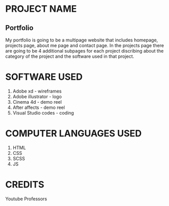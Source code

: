 
# PROJECT NAME

## Portfolio
My portfolio is going to be a multipage website that includes homepage, projects page, about me page and contact page. In the projects page there are going to be 4 additional subpages for each project discribing about the category of the project and the software used in that project.

# SOFTWARE USED 

1. Adobe xd - wireframes
2. Adobe illustrator - logo
3. Cinema 4d - demo reel
4. After affects - demo reel
5. Visual Studio codes - coding

# COMPUTER LANGUAGES USED

1. HTML
2. CSS
3. SCSS
4. JS

# CREDITS 

Youtube
Professors